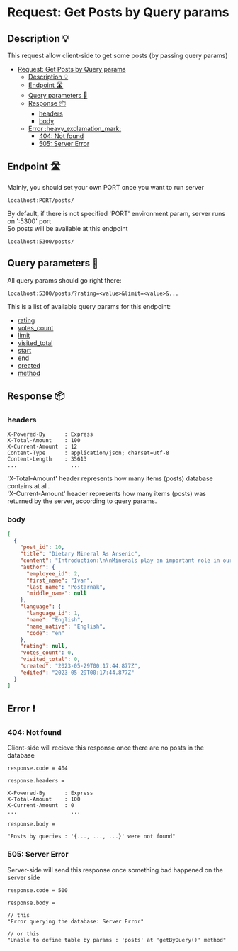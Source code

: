 # Request: Get Posts by Query params

## Description :bulb:
This request allow client-side to get some posts (by passing query params)
- [Request: Get Posts by Query params](#request-get-posts-by-query-params)
  - [Description :bulb:](#description-bulb)
  - [Endpoint :motorway:](#endpoint-motorway)
  - [Query parameters :pencil:](#query-parameters-pencil)
  - [Response :package:](#response-package)
    - [headers](#headers)
    - [body](#body)
  - [Error :heavy\_exclamation\_mark:](#error-heavy_exclamation_mark)
    - [404: Not found](#404-not-found)
    - [505: Server Error](#505-server-error)

## Endpoint :motorway:
Mainly, you should set your own PORT once you want to run server
```
localhost:PORT/posts/
```
By default, if there is not specified 'PORT' environment param, server runs on ':5300' port    
So posts will be available at this endpoint
```
localhost:5300/posts/
```

## Query parameters :pencil:
All query params should go right there:
```
localhost:5300/posts/?rating=<value>&limit=<value>&...
```
This is a list of available query params for this endpoint:
- [rating](../query.md#rating)
- [votes_count](../query.md#votes_count)
- [limit](../query.md#limit)
- [visited_total](../query.md#visited_total)
- [start](../query.md#start)
- [end](../query.md#end)
- [created](../query.md#created)
- [method](../query.md#method)


## Response :package:
### headers
```
X-Powered-By      : Express
X-Total-Amount    : 100
X-Current-Amount  : 12
Content-Type      : application/json; charset=utf-8
Content-Length    : 35613
...                 ...
```
'X-Total-Amount' header represents how many items (posts) database contains at all.    
'X-Current-Amount' header represents how many items (posts) was returned by the server, according to query params.
### body
```json
[
  {
    "post_id": 10,
    "title": "Dietary Mineral As Arsenic",
    "content": "Introduction:\n\nMinerals play an important role in our health, and many of them are necessary for the normal functioning of our body. One of these ... body. However, it is recommended to follow the recommendations of nutrition experts and not exceed the recommended dose in order to avoid negative health consequences.",
    "author": {
      "employee_id": 2,
      "first_name": "Ivan",
      "last_name": "Postarnak",
      "middle_name": null
    },
    "language": {
      "language_id": 1,
      "name": "English",
      "name_native": "English",
      "code": "en"
    },
    "rating": null,
    "votes_count": 0,
    "visited_total": 0,
    "created": "2023-05-29T00:17:44.877Z",
    "edited": "2023-05-29T00:17:44.877Z"
  }
]
```
## Error :heavy_exclamation_mark:
### 404: Not found
Client-side will recieve this response once there are no posts in the database
```
response.code = 404
```
```
response.headers =

X-Powered-By      : Express
X-Total-Amount    : 100
X-Current-Amount  : 0
...                 ...
```
```
response.body =

"Posts by queries : '{..., ..., ...}' were not found"
```
### 505: Server Error
Server-side will send this response once something bad happened on the server side
```
response.code = 500
```
```
response.body =

// this
"Error querying the database: Server Error"

// or this
"Unable to define table by params : 'posts' at 'getByQuery()' method"
```